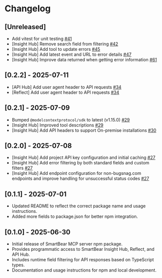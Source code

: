 # Changelog

## [Unreleased]
- Add vitest for unit testing
  [#41](https://github.com/SmartBear/smartbear-mcp/pull/41)
- [Insight Hub] Remove search field from filtering
  [#42](https://github.com/SmartBear/smartbear-mcp/pull/42)
- [Insight Hub] Add tool to update errors
  [#45](https://github.com/SmartBear/smartbear-mcp/pull/45)
- [Insight Hub] Add latest event and URL to error details
  [#47](https://github.com/SmartBear/smartbear-mcp/pull/47)
- [Insight Hub] Improve data returned when getting error information
  [#61](https://github.com/SmartBear/smartbear-mcp/pull/61)

## [0.2.2] - 2025-07-11
- [API Hub] Add user agent header to API requests
  [#34](https://github.com/SmartBear/smartbear-mcp/pull/34)
- [Reflect] Add user agent header to API requests
  [#34](https://github.com/SmartBear/smartbear-mcp/pull/34)

## [0.2.1] - 2025-07-09
- Bumped `@modelcontextprotocol/sdk` to latest (v1.15.0)
  [#29](https://github.com/SmartBear/smartbear-mcp/pull/29)
- [Insight Hub] Improved tool descriptions
  [#29](https://github.com/SmartBear/smartbear-mcp/pull/29)
- [Insight Hub] Add API headers to support On-premise installations
  [#30](https://github.com/SmartBear/smartbear-mcp/pull/30)

## [0.2.0] - 2025-07-08

- [Insight Hub] Add project API key configuration and initial caching
  [#27](https://github.com/SmartBear/smartbear-mcp/pull/27)
- [Insight Hub] Add error filtering by both standard fields and custom filters
  [#27](https://github.com/SmartBear/smartbear-mcp/pull/27)
- [Insight Hub] Add endpoint configuration for non-bugsnag.com endpoints and improve handling for unsuccessful status codes
  [#27](https://github.com/SmartBear/smartbear-mcp/pull/26)

## [0.1.1] - 2025-07-01
- Updated README to reflect the correct package name and usage instructions.
- Added more fields to package.json for better npm integration.

## [0.1.0] - 2025-06-30
- Initial release of SmartBear MCP server npm package.
- Provides programmatic access to SmartBear Insight Hub, Reflect, and API Hub.
- Includes runtime field filtering for API responses based on TypeScript types.
- Documentation and usage instructions for npm and local development.

